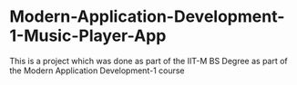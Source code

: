 # Modern-Application-Development-1-Music-Player-App
This is a project which was done as part of  the IIT-M BS Degree as part of the Modern Application Development-1 course
